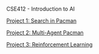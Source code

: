 CSE412 - Introduction to AI

 [Project 1: Search in Pacman](Project1.md) 

 [Project 2: Multi-Agent Pacman](Project2.md) 

 [Project 3: Reinforcement Learning](Project3.md) 